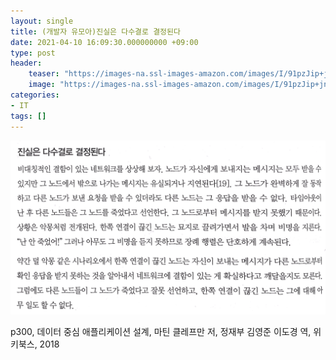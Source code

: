 ```yaml
---
layout: single
title: (개발자 유모아)진실은 다수결로 결정된다
date: 2021-04-10 16:09:30.000000000 +09:00
type: post
header:
    teaser: "https://images-na.ssl-images-amazon.com/images/I/91pzJip+jnL.jpg"
    image: "https://images-na.ssl-images-amazon.com/images/I/91pzJip+jnL.jpg"
categories:
- IT
tags: []
---
```


![truth-in-nodes](/assets/images/2021-04-10-truth-in-nodes/truth-in-nodes.png)

p300, 데이터 중심 애플리케이션 설계, 마틴 클레프만 저, 정재부 김영준 이도경 역, 위키북스, 2018
